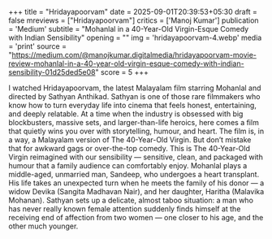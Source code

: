 +++
title = "Hridayapoorvam"
date = 2025-09-01T20:39:53+05:30
draft = false
mreviews = ["Hridayapoorvam"]
critics = ['Manoj Kumar']
publication = 'Medium'
subtitle = "Mohanlal in a 40-Year-Old Virgin-Esque Comedy with Indian Sensibility"
opening = ""
img = 'hridayapoorvam-4.webp'
media = 'print'
source = "https://medium.com/@manojkumar.digitalmedia/hridayapoorvam-movie-review-mohanlal-in-a-40-year-old-virgin-esque-comedy-with-indian-sensibility-01d25ded5e08"
score = 5
+++

I watched Hridayapoorvam, the latest Malayalam film starring Mohanlal and directed by Sathyan Anthikad. Sathyan is one of those rare filmmakers who know how to turn everyday life into cinema that feels honest, entertaining, and deeply relatable. At a time when the industry is obsessed with big blockbusters, massive sets, and larger-than-life heroics, here comes a film that quietly wins you over with storytelling, humour, and heart. The film is, in a way, a Malayalam version of The 40-Year-Old Virgin. But don’t mistake that for awkward gags or over-the-top comedy. This is The 40-Year-Old Virgin reimagined with our sensibility — sensitive, clean, and packaged with humour that a family audience can comfortably enjoy. Mohanlal plays a middle-aged, unmarried man, Sandeep, who undergoes a heart transplant. His life takes an unexpected turn when he meets the family of his donor — a widow Devika (Sangita Madhavan Nair), and her daughter, Haritha (Malavika Mohanan). Sathyan sets up a delicate, almost taboo situation: a man who has never really known female attention suddenly finds himself at the receiving end of affection from two women — one closer to his age, and the other much younger.
